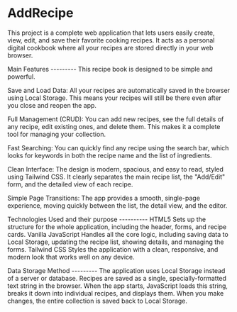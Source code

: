 # AddRecipe

This project is a complete web application that lets users easily create, view, edit, and save their favorite cooking recipes. It acts as a personal digital cookbook where all your recipes are stored directly in your web browser.

Main Features ---------
This recipe book is designed to be simple and powerful.

Save and Load Data: All your recipes are automatically saved in the browser using Local Storage. This means your recipes will still be there even after you close and reopen the app.

Full Management (CRUD): You can add new recipes, see the full details of any recipe, edit existing ones, and delete them. This makes it a complete tool for managing your collection.

Fast Searching: You can quickly find any recipe using the search bar, which looks for keywords in both the recipe name and the list of ingredients.

Clean Interface: The design is modern, spacious, and easy to read, styled using Tailwind CSS. It clearly separates the main recipe list, the "Add/Edit" form, and the detailed view of each recipe.

Simple Page Transitions: The app provides a smooth, single-page experience, moving quickly between the list, the detail view, and the editor.

Technologies Used and their purpose ----------
HTML5	Sets up the structure for the whole application, including the header, forms, and recipe cards.
Vanilla JavaScript	Handles all the core logic, including saving data to Local Storage, updating the recipe list, showing details, and managing the forms.
Tailwind CSS	Styles the application with a clean, responsive, and modern look that works well on any device.

Data Storage Method ---------
The application uses Local Storage instead of a server or database. Recipes are saved as a single, specially-formatted text string in the browser. When the app starts, JavaScript loads this string, breaks it down into individual recipes, and displays them. When you make changes, the entire collection is saved back to Local Storage.
